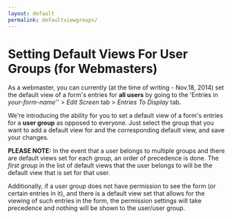 ```yaml
---
layout: default
permalink: defaultviewgroups/
---
```


Setting Default Views For User Groups (for Webmasters)
=======================================================

As a webmaster, you can currently (at the time of writing - Nov.18, 2014) set the default view of a form's entries for **all users** by going to the 'Entries in *your-form-name*'' > *Edit Screen* tab > *Entries To Display* tab.

We're introducing the ability for you to set a default view of a form's entries for a **user group** as opposed to everyone.  Just select the group that you want to add a default view for and the corresponding default view, and save your changes.

**PLEASE NOTE:**  In the event that a user belongs to multiple groups and there are default views set for each group, an order of precedence is done.  The *first group* in the list of default views that the user belongs to will be the default view that is set for that user.

Additionally, if a user group does not have permission to see the form (or certain entries in it), and there is a default view set that allows for the viewing of such entries in the form, the permission settings will take precedence and nothing will be shown to the user/user group.